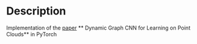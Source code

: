 # Description

Implementation of the [paper](https://arxiv.org/abs/1801.07829) **
Dynamic Graph CNN for Learning on Point Clouds** in PyTorch
